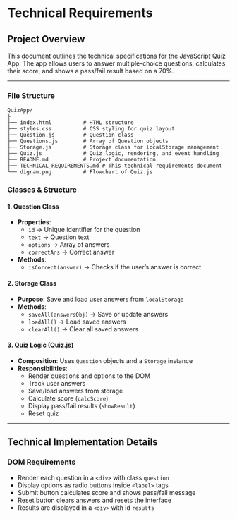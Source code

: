 # Technical Requirements

##  Project Overview
This document outlines the technical specifications for the JavaScript Quiz App. 
The app allows users to answer multiple-choice questions, calculates their score, 
and shows a pass/fail result based on a 70%.

---


### File Structure


```
QuizApp/
├
├── index.html          # HTML structure
├── styles.css          # CSS styling for quiz layout
├── Question.js         # Question class
├── Questions.js        # Array of Question objects
├── Storage.js          # Storage class for localStorage management
├── Quiz.js             # Quiz logic, rendering, and event handling
├── README.md           # Project documentation
├── TECHNICAL_REQUIREMENTS.md # This technical requirements document
└── digram.png          # Flowchart of Quiz.js

```


### **Classes & Structure**

#### **1. Question Class**
- **Properties**:
  - `id` → Unique identifier for the question  
  - `text` → Question text  
  - `options` → Array of answers  
  - `correctAns` → Correct answer  
- **Methods**:
  - `isCorrect(answer)` → Checks if the user’s answer is correct  

#### **2. Storage Class**
- **Purpose**: Save and load user answers from `localStorage`  
- **Methods**:
  - `saveAll(answersObj)` → Save or update answers  
  - `loadAll()` → Load saved answers  
  - `clearAll()` → Clear all saved answers  

#### **3. Quiz Logic (Quiz.js)**
- **Composition**: Uses `Question` objects and a `Storage` instance  
- **Responsibilities**:
  - Render questions and options to the DOM  
  - Track user answers  
  - Save/load answers from storage  
  - Calculate score (`calcScore`)  
  - Display pass/fail results (`showResult`)  
  - Reset quiz  

---

##  Technical Implementation Details

### **DOM Requirements**
- Render each question in a `<div>` with class `question`  
- Display options as radio buttons inside `<label>` tags  
- Submit button calculates score and shows pass/fail message  
- Reset button clears answers and resets the interface  
- Results are displayed in a `<div>` with id `results`  
